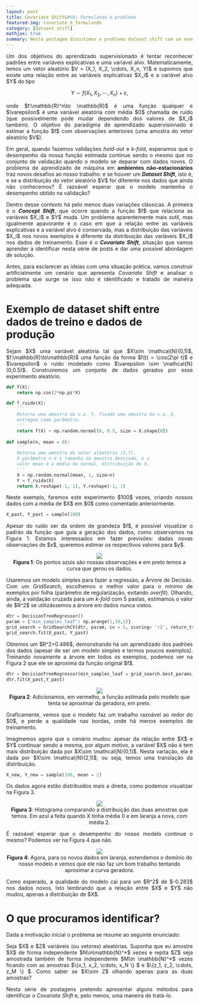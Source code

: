 ```yaml
---
layout: post
title: Covariate Shift&#58; Formulando o problema
featured-img: covariate_0_formulando
category: [dataset shift]
mathjax: true
summary: Nesta postagem discutimos o problema dataset shift com um exemplo visual
---
```


<p><div align="justify">Um dos objetivos do aprendizado supervisionado é tentar reconhecer padrões entre variáveis explicativas e uma variável alvo. Matematicamente, temos um vetor aleatório $V = (X_1, X_2, \cdots, X_n, Y)$ e supomos que existe uma relação entre as variáveis explicativas $X_i$ e a variável alvo $Y$ do tipo</div></p>

$$
\begin{equation*}
Y \sim f(X_1, X_2,\cdots, X_n) + \varepsilon,
\end{equation*}
$$

<p><div align="justify">onde $f:\mathbb{R}^n\to \mathbb{R}$ é uma função qualquer e $\varepsilon$ é uma variável aleatória com média $0$ chamada de ruído (que possivelmente pode mudar dependendo dos valores de $X_i$ também). O objetivo do paradigma de aprendizado supervisionado é estimar a função $f$ com observações anteriores (uma amostra do vetor aleatório $V$).</div></p>

<p><div align="justify">Em geral, quando fazemos validações <i>hold-out</i> e <i>k-fold</i>, esperamos que o desempenho da nossa função estimada continue sendo o mesmo que no conjunto de validação quando o modelo se deparar com dados novos. O problema de aprendizado de máquina em <b>ambientes não-estacionários</b> traz novos desafios ao nosso trabalho:  e se houver um <i><b>Dataset Shift</b></i>, isto é, e se a distribuição do vetor aleatório $V$ for diferente nos dados que ainda não conhecemos? É razoável esperar que o modelo mantenha o desempenho obtido na validação?</div></p>

<p><div align="justify">Dentro desse contexto há pelo menos duas variações clássicas. A primeira é o <b><i>Concept Shift</i></b>, que ocorre quando a função $f$ que relaciona as variáveis $X_i$ e $Y$ muda. Um problema aparentemente mais sutil, mas igualmente apavorante é o caso em que a relação entre as variáveis explicativas e a variável alvo é conservada, mas a distribuição das variáveis $X_i$ nos novos exemplos é diferente da distribuição das variáveis $X_i$ nos dados de treinamento. Esse é o <i><b>Covariate Shift</b></i>, situação que vamos aprender a identificar nesta série de posts e dar uma possível abordagem de solução.</div></p>

<p><div align="justify">Antes, para esclarecer as ideias com uma situação prática, vamos construir artificialmente um cenário que apresenta <i>Covariate Shift</i> e analisar o problema que surge se isso não é identificado e tratado de maneira adequada.</div></p>

# Exemplo de dataset shift entre dados de treino e dados de produção

<p><div align="justify">Sejam $X$ uma variável aleatória tal que $X\sim \mathcal{N}(0,1)$, $f:\mathbb{R}\to\mathbb{R}$  uma função da forma $f(t) = \cos(2\pi t)$ e $\varepsilon$  o ruído modelado como $\varepsilon \sim \mathcal{N}(0,0.5)$. Construiremos um conjunto de dados gerados por esse experimento aleatório.</div></p>

```python
def f(X):
    return np.cos(2*np.pi*X) 

def f_ruido(X):
    '''
    Retorna uma amostra da v.a. Y, fixada uma amostra do v.a. X,
    entregue como parâmetro.
    '''
    return f(X) + np.random.normal(0, 0.5, size = X.shape[0])
    
def sample(n, mean = 0):
    '''
    Retorna uma amostra do vetor aleatório (X,Y).
    O parâmetro n é o tamanho da amostra desejada, e o
    valor mean é a média da normal, distribuição de X.
    '''
    X = np.random.normal(mean, 1, size=n)
    Y = f_ruido(X)
    return X.reshape(-1, 1), Y.reshape(-1, 1)
```

<p><div align="justify">Neste exemplo, faremos este experimento $100$ vezes, criando nossos dados com a média de $X$ em $0$ como comentado anteriormente.</div></p>

```python
X_past, Y_past = sample(100)
```

<p><div align="justify">Apesar do ruído ser da ordem de grandeza $f$, é possível visualizar o padrão da função que guia a geração dos dados, como observamos na Figura 1. Estamos interessados em fazer previsões: dadas novas observações de $x$, queremos estimar os respectivos valores para $y$.</div></p>

<p><center><img src="{{ site.baseurl }}/assets/img/covariate_0_formulando_post/imagem1.png"></center>
<center><b>Figura 1</b>: Os pontos azuis são nossas observações e em preto temos a curva que gerou os dados.</center></p>

<p><div align="justify">Usaremos um modelo simples para fazer a regressão, a Árvore de Decisão. Com um <i>GridSearch</i>, escolhemos o melhor valor para o mínimo de exemplos por folha (parâmetro de regularização, evitando <i>overfit</i>). Olhando, ainda, a validação cruzada para um <i>k-fold</i> com 5 pastas, estimamos o valor de $R^2$ se utilizássemos a árvore em dados nunca vistos.</div></p>

```python
dtr = DecisionTreeRegressor()
param = {'min_samples_leaf': np.arange(1,10,1)}
grid_search = GridSearchCV(dtr, param, cv = 5, scoring= 'r2', return_train_score=True)
grid_search.fit(X_past, Y_past)
```

<p><div align="justify">Obtemos um $R^2=0.486$, demonstrando há um aprendizado dos padrões dos dados (apesar de ser um modelo simples e termos poucos exemplos). Treinando novamente a árvore em todos os exemplos, podemos ver na Figura 2 que ele se aproxima da função original $f$.</div></p>

```python
dtr = DecisionTreeRegressor(min_samples_leaf = grid_search.best_params_['min_samples_leaf'])
dtr.fit(X_past,Y_past)
```

<p><center><img src="{{ site.baseurl }}/assets/img/covariate_0_formulando_post/imagem2.png"></center>
<center><b>Figura 2</b>: Adicionamos, em vermelho, a função estimada pelo modelo que tenta se aproximar da geradora, em preto.</center></p>

<p><div align="justify">Graficamente, vemos que o modelo faz um trabalho razoável ao redor do $0$, e perde a qualidade nas bordas, onde há menos exemplos de treinamento.</div></p>

<p><div align="justify">Imaginemos agora que o cenário mudou: apesar da relação entre $X$ e $Y$ continuar sendo a mesma, por algum motivo, a variável $X$ não é tem mais distribuição dada por $X\sim \mathcal{N}(0,1)$. Nesta variação, ela é dada por $X\sim \mathcal{N}(2,1)$, ou seja, temos uma translação da distribuição.</div></p>

```python
X_new, Y_new = sample(100, mean = 2)
```

<p><div align="justify">Os dados agora estão distribuídos mais a direita, como podemos visualizar na Figura 3.</div></p>

<p><center><img src="{{ site.baseurl }}/assets/img/covariate_0_formulando_post/imagem3.png"></center>
<center><b>Figura 3</b>: Histograma comparando a distribuição das duas amostras que temos. Em azul a feita quando X tinha média 0 e em laranja a nova, com média 2.</center></p>

<p><div align="justify">É razoável esperar que o desempenho do nosso modelo continue o mesmo? Podemos ver na Figura 4 que não.</div></p>

<p><center><img src="{{ site.baseurl }}/assets/img/covariate_0_formulando_post/imagem4.png"></center>
<center><b>Figura 4</b>: Agora, para os novos dados em laranja, extendemos o domínio do nosso modelo e vemos que ele não faz um bom trabalho tentando aproximar a curva geradora.</center></p>

<p><div align="justify">Como esperado, a qualidade do modelo cai para um $R^2$ de $-0.283$ nos dados novos. Isto lembrando que a relação entre $X$ e $Y$ não mudou, apenas a distribuição de $X$.</div></p>

# O que procuramos identificar?

<p><div align="justify">Dada a motivação inicial o problema se resume ao seguinte enunciado:</div></p>

<p><div align="justify">Seja $X$ e $Z$ variáveis (ou vetores) aleatórias. Suponha que eu amostre $X$ de forma independente $N\in\mathbb{N}^*$ vezes e repita $Z$ seja amostrada também de forma independente $M\in \mathbb{N}^*$ vezes ficando com as amostras $\{x_1, x_2, \cdots, x_N \} $ e $\{z_1, z_2, \cdots, z_M \} $. Como saber se $X\sim Z$ olhando apenas para as duas amostras?</div></p>

<p><div align="justify">Nesta série de postagens pretendo apresentar alguns métodos para identificar o <i>Covariate Shift</i> e, pelo menos, uma maneira de tratá-lo.</div></p>